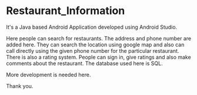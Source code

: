 # Restaurant_Information

It's a Java based Android Application developed using Android Studio.

Here people can search for restaurants. The address and phone number are added here. They can search the location using google map and also can call directly using the given phone number for the particular restaurant. There is also a rating system. People can sign in, give ratings and also make comments about the restaurant. The database used here is SQL.

More development is needed here.

Thank you.
